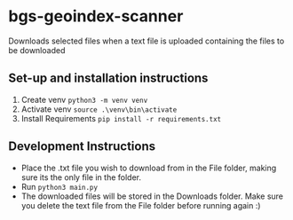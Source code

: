 # bgs-geoindex-scanner

Downloads selected files when a text file is uploaded containing the files to be downloaded

## Set-up and installation instructions

1. Create venv `python3 -m venv venv`
2. Activate venv `source .\venv\bin\activate`
3. Install Requirements `pip install -r requirements.txt`

## Development Instructions

- Place the .txt file you wish to download from in the File folder, making sure its the only file in the folder.
- Run `python3 main.py`
- The downloaded files will be stored in the Downloads folder. Make sure you delete the text file from the File folder before running again :)
